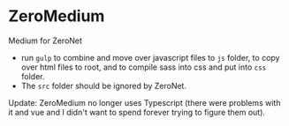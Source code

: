 # ZeroMedium
Medium for ZeroNet

* run `gulp` to combine and move over javascript files to `js` folder, to copy over html files to root, and to compile sass into css and put into `css` folder.
* The `src` folder should be ignored by ZeroNet.

Update: ZeroMedium no longer uses Typescript (there were problems with it and vue and I didn't want to spend forever trying to figure them out).